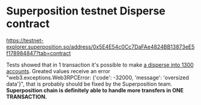 # Superposition testnet Disperse contract
https://testnet-explorer.superposition.so/address/0x5E4E54c0Cc7DaFAe4824BB13873eE5f178984847?tab=contract

Tests showed that in 1 transaction it's possible to make [a disperse into 1300 accounts](https://testnet-explorer.superposition.so/tx/0xa25d34b011d6c9d5ccc4b5fdb0a30051371fd03a44749e2d91256c6461b7fc03). Greated values receive an error "web3.exceptions.Web3RPCError: {'code': -32000, 'message': 'oversized data'}", that is probably should be fixed by the Superposition team. **Superposition chain is definitely able to handle more transfers in ONE TRANSACTION.**
